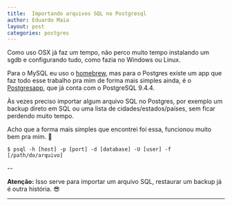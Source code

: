 ```yaml
---
title:  Importando arquivos SQL no Postgresql
author: Eduardo Maia
layout: post
categories: postgres
---
```

Como uso OSX já faz um tempo, não perco muito tempo instalando um sgdb e configurando tudo, como fazia no Windows ou Linux.

Para o MySQL eu uso o [homebrew][1], mas para o Postgres existe um app que faz todo esse trabalho pra mim de forma mais simples ainda, é o [Postgresapp][2], que já conta com o PostgreSQL 9.4.4.

Às vezes preciso importar algum arquivo SQL no Postgres, por exemplo um backup direto em SQL ou uma lista de cidades/estados/países, sem ficar perdendo muito tempo.

Acho que a forma mais simples que encontrei foi essa, funcionou muito bem pra mim. :dancers:

`$ psql -h [host] -p [port] -d [database] -U [user] -f [/path/do/arquivo]`

--

**Atenção:** Isso serve para importar um arquivo SQL, restaurar um backup já é outra história. :sunglasses:

---
[1]: https://github.com/Homebrew/homebrew
[2]: http://postgresapp.com
